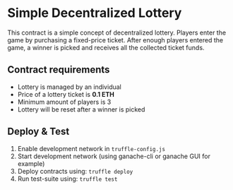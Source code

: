 # Simple Decentralized Lottery

This contract is a simple concept of decentralized lottery. Players enter the game by purchasing a
fixed-price ticket. After enough players entered the game, a winner is picked and receives all the
collected ticket funds.

## Contract requirements

* Lottery is managed by an individual
* Price of a lottery ticket is **0.1 ETH**
* Minimum amount of players is 3
* Lottery will be reset after a winner is picked

## Deploy & Test

1. Enable development network in `truffle-config.js`
2. Start development network (using ganache-cli or ganache GUI for example)
3. Deploy contracts using: `truffle deploy`
4. Run test-suite using: `truffle test`
